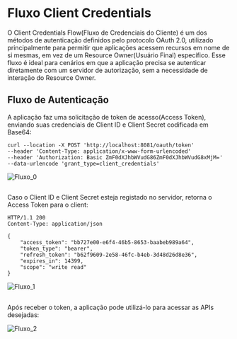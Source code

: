 # Fluxo Client Credentials

O Client Credentials Flow(Fluxo de Credenciais do Cliente) é um dos métodos de autenticação definidos pelo protocolo OAuth 2.0, utilizado principalmente para permitir que aplicações acessem recursos em nome de si mesmas, em vez de um Resource Owner(Usuário Final) específico. Esse fluxo é ideal para cenários em que a aplicação precisa se autenticar diretamente com um servidor de autorização, sem a necessidade de interação do Resource Owner.

## Fluxo de Autenticação

A aplicação faz uma solicitação de token de acesso(Access Token), enviando suas credenciais de Client ID e Client Secret codificada em Base64:
```
curl --location -X POST 'http://localhost:8081/oauth/token'
--header 'Content-Type: application/x-www-form-urlencoded'
--header 'Authorization: Basic ZmF0dXJhbWVudG86ZmF0dXJhbWVudG8xMjM='
--data-urlencode 'grant_type=client_credentials'
```


![Fluxo_0](https://github.com/igor-lourenco/algafood-auth/blob/feature/fluxo_Client_Credentials/images/fluxo_0.png)

##
Caso o Client ID e Client Secret esteja registado no servidor, retorna o Access Token para o client:
```
HTTP/1.1 200
Content-Type: application/json

{
    "access_token": "bb727e00-e6f4-46b5-8653-baabeb989a64",
    "token_type": "bearer",
    "refresh_token": "b62f9609-2e58-46fc-b4eb-3d48d26d8e36",
    "expires_in": 14399,
    "scope": "write read"
}
```

![Fluxo_1](https://github.com/igor-lourenco/algafood-auth/blob/feature/fluxo_Client_Credentials/images/fluxo_1.png)

##
Após receber o token, a aplicação pode utilizá-lo para acessar as APIs desejadas:

![Fluxo_2](https://github.com/igor-lourenco/algafood-auth/blob/feature/fluxo_Client_Credentials/images/fluxo_2.png)
